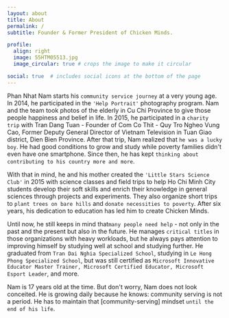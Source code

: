 ```yaml
---
layout: about
title: About
permalink: /
subtitle: Founder & Former President of Chicken Minds.

profile:
  align: right
  image: 55HTM05513.jpg
  image_circular: true # crops the image to make it circular

social: true  # includes social icons at the bottom of the page
---
```

Phan Nhat Nam starts his `community service journey` at a very young age. In 2014, he participated in the `'Help Portrait'` photography program. Nam and the team took photos of the elderly in Cu Chi Province to give those people happiness and belief in life. In 2015, he participated in a `charity trip` with Tran Dang Tuan - Founder of Com Co Thit - Quy Tro Ngheo Vung Cao, Former Deputy General Director of Vietnam Television in Tuan Giao district, Dien Bien Province. After that trip, Nam realized that `he was a lucky boy`. He had good conditions to grow and study while poverty families didn't even have one smartphone. Since then, he has kept `thinking about contributing to his country more and more`.

With that in mind, he and his mother created the `'Little Stars Science Club'` in 2015 with science classes and field trips to help Ho Chi Minh City students develop their soft skills and enrich their knowledge in general sciences through projects and experiments. They also organize short trips to `plant trees on bare hills` and `donate necessities to poverty`. After six years, his dedication to education has led him to create Chicken Minds.

Until now, he still keeps in mind that`many people need help` - not only in the past and the present but also in the future. He manages `critical titles` in those organizations with heavy workloads, but he always pays attention to improving himself by studying well at school and studying further. He graduated from `Tran Dai Nghia Specialized School`, studying in `Le Hong Phong Specialized School`, but was still certified as `Microsoft Innovative Educator Master Trainer, Microsoft Certified Educator, Microsoft Esport Leader`, and more.

Nam is 17 years old at the time. But don't worry, Nam does not look conceited. He is growing daily because he knows: community serving is not a period. He has to maintain that [community-serving] mindset `until the end of his life`.
